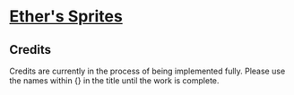 # [Ether's Sprites](./)
## Credits

Credits are currently in the process of being implemented fully. Please use the names within {} in the title until the work is complete.



